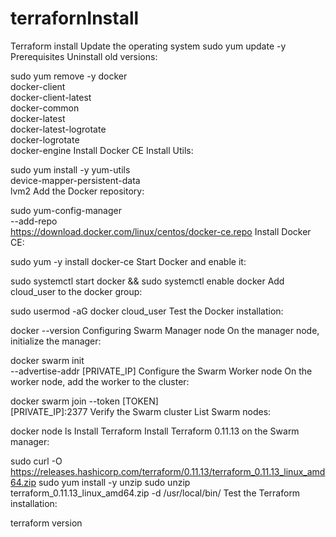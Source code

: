 # terrafornInstall
Terraform install
Update the operating system
sudo yum update -y
Prerequisites
Uninstall old versions:

sudo yum remove -y docker \
                  docker-client \
                  docker-client-latest \
                  docker-common \
                  docker-latest \
                  docker-latest-logrotate \
                  docker-logrotate \
                  docker-engine
Install Docker CE
Install Utils:

sudo yum install -y yum-utils \
  device-mapper-persistent-data \
  lvm2
Add the Docker repository:

sudo yum-config-manager \
    --add-repo \
    https://download.docker.com/linux/centos/docker-ce.repo
Install Docker CE:

sudo yum -y install docker-ce
Start Docker and enable it:

sudo systemctl start docker && sudo systemctl enable docker
Add cloud_user to the docker group:

sudo usermod -aG docker cloud_user
Test the Docker installation:

docker --version
Configuring Swarm Manager node
On the manager node, initialize the manager:

docker swarm init \
--advertise-addr [PRIVATE_IP]
Configure the Swarm Worker node
On the worker node, add the worker to the cluster:

docker swarm join --token [TOKEN] \
[PRIVATE_IP]:2377
Verify the Swarm cluster
List Swarm nodes:

docker node ls
Install Terraform
Install Terraform 0.11.13 on the Swarm manager:

sudo curl -O https://releases.hashicorp.com/terraform/0.11.13/terraform_0.11.13_linux_amd64.zip
sudo yum install -y unzip
sudo unzip terraform_0.11.13_linux_amd64.zip -d /usr/local/bin/
Test the Terraform installation:

terraform version
